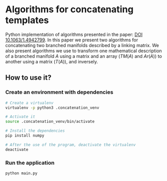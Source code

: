 # Algorithms for concatenating templates

Python implementation of algorithms presented in the paper: [DOI 10.1063/1.4942799](http://dx.doi.org/10.1063/1.4942799). In this paper we present two algorithms for concatenating two branched manifolds described by a linking matrix. We also present algorithms we use to transform one mathematical description of a branched manifold $A$ using a matrix and an array ($TM(A)$ and $Ar(A)$) to another using a matrix ($T(A)$), and inversely.

## How to use it?

### Create an environment with dependencies

```sh
# Create a virtualenv
virtualenv -p python3 .concatenation_venv

# Activate it
source .concatenation_venv/bin/activate

# Install the dependencies
pip install numpy

# After the use of the program, deactivate the virtualenv
deactivate
```

### Run the application

```sh
python main.py
```
